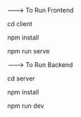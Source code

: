 ---> To Run Frontend

cd client

npm install

npm run serve

---> To Run Backend

cd server

npm install

npm run dev

